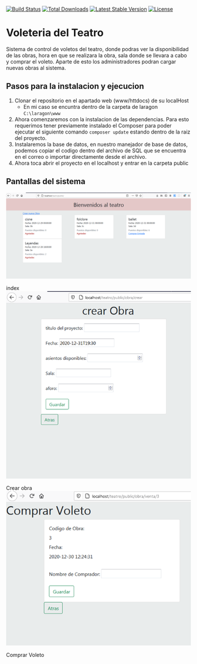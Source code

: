 
<p>
<a href="https://travis-ci.org/laravel/framework"><img src="https://travis-ci.org/laravel/framework.svg" alt="Build Status"></a>
<a href="https://packagist.org/packages/laravel/framework"><img src="https://poser.pugx.org/laravel/framework/d/total.svg" alt="Total Downloads"></a>
<a href="https://packagist.org/packages/laravel/framework"><img src="https://poser.pugx.org/laravel/framework/v/stable.svg" alt="Latest Stable Version"></a>
<a href="https://packagist.org/packages/laravel/framework"><img src="https://poser.pugx.org/laravel/framework/license.svg" alt="License"></a>
</p>

# Voleteria del Teatro

Sistema de control de voletos del teatro, donde podras ver la disponibilidad de las obras, hora en que se realizara la obra, sala donde se llevara a cabo y comprar el voleto. Aparte de esto los administradores podran cargar nuevas obras al sistema. 

## Pasos para la instalacion y ejecucion 

1. Clonar el repositorio en el apartado web (www/httdocs) de su localHost 
   * En mi caso se encuntra dentro de la carpeta de laragon ``` C:\laragon\www ```
2. Ahora comenzaremos con la instalacion de las dependencias. Para esto requerimos tener previamente instalado el Composer para poder ejecutar el siguiente comando ``` composer update ``` estando dentro de la raiz del proyecto. 
3. Instalaremos la base de datos, en nuestro manejador de base de datos, podemos copiar el codigo dentro del archivo de SQL que se encuentra en el correo o importar directamente desde el archivo. 
4. Ahora toca abrir el proyecto en el localhost y entrar en la carpeta public 

## Pantallas del sistema

![Index](https://raw.githubusercontent.com/betojs/teatro_test/main/public/img/index.png)

index
![Crear](https://raw.githubusercontent.com/betojs/teatro_test/main/public/img/crear.png)

Crear obra
![Comprar](https://raw.githubusercontent.com/betojs/teatro_test/main/public/img/compra.png)

Comprar Voleto


